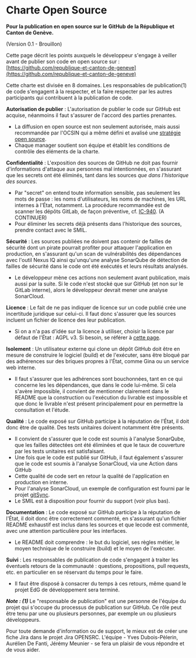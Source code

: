 # Charte Open Source

**Pour la publication en open source sur le**
**GitHub de la République et Canton de Genève.**

(Version 0.1 - Brouillon)

Cette page décrit les points auxquels le développeur s'engage à veiller avant de publier son code en open source sur : [https://github.com/republique-et-canton-de-geneve](https://github.com/republique-et-canton-de-geneve)

Cette charte est divisée en 8 domaines. Les responsables de publication(1) de code s'engagent à la respecter, et la faire respecter par les autres participants qui contribuent à la publication de code.

**Autorisation de publier**  : L'autorisation de publier le code sur GitHub est acquise, néanmoins il faut s'assurer de l'accord des parties prenantes.

 - La diffusion en open source est non seulement autorisée, mais aussi recommandée par l'OCSIN qui a même défini et avalisé une [stratégie open source](https://github.com/republique-et-canton-de-geneve/strategie-open-source).
 - Chaque manager soutient son équipe et établit les conditions de contrôle des éléments de la charte.

**Confidentialité**  : L'exposition des sources de GitHub ne doit pas fournir d'informations d'attaque aux personnes mal intentionnées, en s'assurant que les secrets ont été éliminés, tant dans les sources _que dans l'historique des sources_.

 - Par "secret" on entend toute information sensible, pas seulement les mots de passe : les noms d'utilisateurs, les noms de machines, les URL internes à l'État, notamment. La procédure recommandée est de scanner les dépôts GitLab, de façon préventive, cf. [IC-940](https://prod.etat-ge.ch/csbugtrack/browse/IC-940). (A CONTINUER)
 - Pour éliminer les secrets déjà présents dans l'historique des sources, prendre contact avec le SMIL.

**Sécurité**  : Les sources publiées ne doivent pas contenir de failles de sécurité dont un pirate pourrait profiter pour attaquer l'application en production, en s'assurant qu'un scan de vulnérabilités des dépendances avec l'outil Nexus IQ ainsi qu'unqu'une analyse SonarQube de détection de failles de sécurité dans le code ont été exécutés et leurs résultats analysés.

 - Le développeur mène ces actions non seulement avant publication, mais aussi par la suite. Si le code n'est stocké que sur GitHub (et non sur le GitLab interne), alors le développeur devrait mener une analyse SonarCloud.

**Licence**  : Le fait de ne pas indiquer de licence sur un code publié crée une incertitude juridique sur celui-ci. Il faut donc s'assurer que les sources incluent un fichier de licence des leur publication.

 - Si on a n'a pas d'idée sur la licence à utiliser, choisir la licence par défaut de l'État : AGPL v3. Si besoin, se référer à [cette page](https://github.com/republique-et-canton-de-geneve/squelette-github).

**Isolement**  : Un utilisateur externe qui clone un dépôt GitHub doit être en mesure de construire le logiciel (build) et de l'exécuter, sans être bloqué par des adhérences sur des briques propres à l'État, comme Gina ou un service web interne.

 - Il faut s'assurer que les adhérences sont bouchonnées, tant en ce qui concerne les les dépendances, que dans le code lui-même. Si cela s'avère impossible, il convient de mentionner clairement dans le README que la construction ou l'exécution du livrable est impossible et que donc le livrable n'est présent principalement pour en permettre la consultation et l'étude.

**Qualité**  : Le code exposé sur GitHub participe à la réputation de l'État, il doit donc être de qualité. Des tests unitaires doivent notamment être présents.

 - Il convient de s'assurer que le code est soumis à l'analyse SonarQube, que les failles détectées ont été éliminées et que le taux de couverture par les tests unitaires est satisfaisant.
 - Une fois que le code est publié sur GitHub, il faut également s'assurer que le code est soumis à l'analyse SonarCloud, via une Action dans GitHub
 - Cette qualité de code sert en retour la qualité de l'application en production en interne.
 - Pour l'analyse SonarCloud, un exemple de configuration est fourni par le projet [gitSync](https://github.com/republique-et-canton-de-geneve/git-sync/blob/master/.github/workflows/maven.yml). 
 - Le SMIL est à disposition pour fournir du support (voir plus bas).

**Documentation**  : Le code exposé sur GitHub participe à la réputation de l'État, il doit donc être correctement commenté, en s'assurant qu'un fichier README exhaustif est inclus dans les sources et que lecode est commenté, avec une attention particulière pour les interfaces.

- Le README doit comprendre : le but du logiciel, ses règles métier, le moyen technique de le construire (build) et le moyen de l'exécuter.

**Suivi**  : Les responsables de publication de code s'engagent à traiter les éventuels retours de la communauté : questions, propositions, pull requests, etc. en particulier en se réservant du temps pour le faire.

- Il faut être disposé à consacrer du temps à ces retours, même quand le projet EdG de développement sera terminé.

***Note : (1)*** Le "responsable de publication" est une personne de l'équipe du projet qui s'occupe du processus de publication sur GitHub. Ce rôle peut être tenu par une ou plusieurs personnes, par exemple un ou plusieurs développeurs.

Pour toute demande d'information ou de support, le mieux est de créer une fiche Jira dans le projet Jira OPENSRC. L'équipe - Yves Dubois-Pèlerin, Aurélien De Fanti, Jérémy Meunier - se fera un plaisir de vous répondre et de vous aider.
